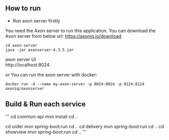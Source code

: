 ## How to run

- Run axon server firstly

You need the Axon server to run this application.
You can download the Axon server from below url:
https://axoniq.io/download  


```
cd axon-server
java -jar axonserver-4.3.5.jar
```

axon server UI  
http://localhost:8024  

or You can run the axon server with docker:

```
docker run -d --name my-axon-server -p 8024:8024 -p 8124:8124 axoniq/axonserver
```

## Build & Run each service

'''
cd common-api
mvn install
cd ..

cd order
mvn spring-boot:run
cd ..
cd delivery
mvn spring-boot:run
cd ..
cd showview
mvn spring-boot:run
cd ..
'''
